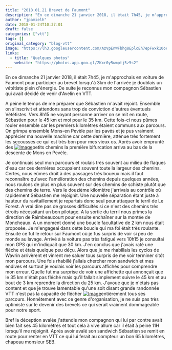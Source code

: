```yaml
---
title: "2018.01.21 Brevet de Faumont"
description: "En ce dimanche 21 janvier 2018, il était 7h45, je m'approchais en voiture de Faumont pour participer au brevet lorsqu'à 3km de l'arrivée je doublais un vététiste plein d'énergie. De suite je reconnus mon compagnon Sébastien qui avait décidé de venir d'Avelin en VTT."
author: "jpamielh"
date: 2018-01-24T10:37:01
draft: false
categories: ["vtt"]
tags: []
original_category: "blog-vtt"
image: "https://lh3.googleusercontent.com/AzVpEnWFbhg8EplcEh7epFwxk10oeK6vn64O0eJ-PB0ImKVSO6KZ-pVW8xeZ9lp755DA4XEHoCC1agyHq91Oy00J4r2j6KjzoRhKkN2o1bmp2FB80OP6w3C01ziNKW-DJcJI-LJmS9jSfjNgdykbSdhaynaJcTIMmaM1SgKAvkjLl13YnTiyL1AqPgnRnbSb4rGzOAWLEFLOCg2yxoQEIQefiBX71dVh4rNkUz_WuLtwaUHKH926O3WEDmRzE8OOUTYSplGB1wMXXEYrxETo4XhAU5dN0H5G_QZLmF09w2RdQKZah1CltGvMNNWNjq3FCKKSP1pK_PhNBfD4xVtjHjyvbGy1-UmuzCN5MF091ghiOuCvk_OsGEiDcL4dwxyqvT52FNEso9gRWNmcr40XnZjPnGksbzVDcJjuXewtEGd2LBxpLi6pb6DiFQdZIzs3ak8gbzbSIgEVUsKbkGrPoJIhJcnsYiPkS-iAgEhKahYoQs5sn7NR1fEF7CxnOIlKOaz4JaV3k6KJiqMbmveEKvr4nPlTZwhGY-RYZMefXjHSZ2x8I-ggqzyystNg_QNRSoOd4YbMA2lVp0c3fsQJWZkzmDWkF-XqOizZ_pCcowgHZxQLSPFYNAWMolsunMZoYPaRF-sz9cVQhX5vrLDTMHBdMZALWWyBDA=w918-h688-no"
links:
  - title: "Quelques photos"
    website: "https://photos.app.goo.gl/ZKxr0y5wmptj5z5s2"
---
```


En ce dimanche 21 janvier 2018, il était 7h45, je m'approchais en voiture de Faumont pour participer au brevet lorsqu'à 3km de l'arrivée je doublais un vététiste plein d'énergie. De suite je reconnus mon compagnon Sébastien qui avait décidé de venir d'Avelin en VTT.

<!--more-->

A peine le temps de me préparer que Sébastien m'avait rejoint. Ensemble on s’inscrivit et attendons sans trop de conviction d'autres éventuels Vététistes. Vers 8h15 ne voyant personne arriver on se mit en route, Sébastien pour le 45 km et moi pour le 35 km. Cette fois-ci nous pûmes rouler ensemble car les premiers kilomètres étaient communs aux parcours. On grimpa ensemble Mons-en Pevèle par les pavés et je pus vraiment apprécier ma nouvelle machine car cette dernière, atténue très fortement les secousses ce qui est très bon pour mes vieux os. Après avoir emprunté des [![Image](https://lh3.googleusercontent.com/UAUSbdc89WD7KPstRnisJ7A1ZgaruPcPW15kBy1DGgQuZAfNxJqRAuTgD0eGz6FyxZxP87fEy8YzSs1m3_kYQV9BGbREin7wYSXEw-tkMYn57WVNIMVLrudDnZfj6JKf9KDgT0cZroCjHOH0d3wiII5FiHJFbG0Y9sAKApz23-NCF2DLiPjDAkEoOwgAG3pawswYoiQXKWLDjAeWdv2f6NTUZihWPIxpg2BhwlNtFKCqubIndvBCtCFoKIZJY1rO0aJF46exksIWwF3cBqh7FQN4RoHWQA78O2DgDjEzL9BuVcgNPD0IWvKpkP0PZ0QFSQ7cFpuEXeY44Tq-NY0-fJqeVvYaN2iqiP2HRr-2Pga-pNC0ruCZ3wPAyrg0iOsAis3qL4jg7gAY0yiT87GTOLLj0CfnLwiG9lF8xfQKkfqDTUTocXhtkGeKFNUYfGHVn_iFijTSaaWeqC_oAJknnTHpvN68K8KzebNqmSHyCFJFrZqr6DA3i1Iq0qx2FM_U7GvdDo48FKvOJ93ED0bpmWrDdG5tQP7LPv7vNEoNUGMmuXzddmcuYWLA0Ct2k2dv8oghgO6TAmcJB-fHVmrZGndE8hgbaahmbNDUGOcT-nlunb6M1Xk8zfT-KoYKPjimI1G7wgQvF9cqwcf9yp0pE0a0Jg7O6zDKDw=w918-h688-no)](https://lh3.googleusercontent.com/UAUSbdc89WD7KPstRnisJ7A1ZgaruPcPW15kBy1DGgQuZAfNxJqRAuTgD0eGz6FyxZxP87fEy8YzSs1m3_kYQV9BGbREin7wYSXEw-tkMYn57WVNIMVLrudDnZfj6JKf9KDgT0cZroCjHOH0d3wiII5FiHJFbG0Y9sAKApz23-NCF2DLiPjDAkEoOwgAG3pawswYoiQXKWLDjAeWdv2f6NTUZihWPIxpg2BhwlNtFKCqubIndvBCtCFoKIZJY1rO0aJF46exksIWwF3cBqh7FQN4RoHWQA78O2DgDjEzL9BuVcgNPD0IWvKpkP0PZ0QFSQ7cFpuEXeY44Tq-NY0-fJqeVvYaN2iqiP2HRr-2Pga-pNC0ruCZ3wPAyrg0iOsAis3qL4jg7gAY0yiT87GTOLLj0CfnLwiG9lF8xfQKkfqDTUTocXhtkGeKFNUYfGHVn_iFijTSaaWeqC_oAJknnTHpvN68K8KzebNqmSHyCFJFrZqr6DA3i1Iq0qx2FM_U7GvdDo48FKvOJ93ED0bpmWrDdG5tQP7LPv7vNEoNUGMmuXzddmcuYWLA0Ct2k2dv8oghgO6TAmcJB-fHVmrZGndE8hgbaahmbNDUGOcT-nlunb6M1Xk8zfT-KoYKPjimI1G7wgQvF9cqwcf9yp0pE0a0Jg7O6zDKDw=w918-h688-no)petits chemins la première bifurcation arriva au bas de la descente de Mons en Pevèle. 

Je continuais seul mon parcours et roulais très souvent au milieu de flaques d'eau car ces dernières occupaient souvent toute la largeur des chemins. Certes, nous eûmes droit à des passages très boueux mais il faut reconnaître qu'avec l'amélioration des chemins depuis quelques années, nous roulons de plus en plus souvent sur des chemins de schiste plutôt que des chemins de terre. Vers le douzième kilomètre j'arrivais au contrôle où rapidement Sébastien me rejoignit. Une nouvelle séparation étant juste à hauteur du ravitaillement je repartais donc seul pour attaquer le terril de Le Forest. A vrai dire pas de grosses difficultés si ce n'est des chemins très étroits nécessitant un bon pilotage. A la sortie du terril nous prîmes la direction de Raimbeaucourt pour ensuite enchaîner sur la montée de Moncheaux. A un moment donné une boucle facultative de 2 km nous était proposée. Je m'engageai dans cette boucle qui ma foi était très roulante. Ensuite ce fut le retour sur Faumont où je fus surpris de voir si peu de monde au lavage. Arrivé à la voiture pas très fatigué vers 10h15 je consultai mon GPS qui m'indiquait que 30 km. J'en conclus que j'avais raté une flèche et étais quelque peu déçu. Alors que je me rhabillais les cyclos de Wavrin arrivèrent et vinrent me saluer tous surpris de me voir terminer sitôt mon parcours. Une fois rhabillé j'allais chercher mon sandwich et mes endives et surtout je voulais voir les parcours affichés pour comprendre mon erreur. Quelle fut ma surprise de voir une affichette qui annonçait que le 35 km n'était pas fléché mais qu'il fallait simplement suivre le 45 km et au bout de 3 km reprendre la direction du 25 km. J'avoue que je n'étais pas content et que je trouve lamentable qu'une soit disant grande randonnée VTT n'est pas la capacité de flécher [![Image](https://lh3.googleusercontent.com/Z-0BNW2kG2Nc6I7ahhzewICEy1ws-6NxXTV0fEIqMTLMv6IAnwI4faGn7VvmuZMYRGhbbZAZPt4i99WRf0lSC19inqkEgsiPRVlkalTXr1slOEwR_vtAbL-8dOU1MT9O9gZBQ4FG-0komMfHm35SA8-X9R_aK4b-c-MLETjhZw9j_vNPsfHkkKMfvtKLiZoTNwY9-LUuUKWabbdj4sz_bUWY4JLzEqU9C9Lu8v8tbM5f293IrKfqBsPqrDejgxNvbUcffpOVYUWxuz4Vn4m_ANhpNhZ8Nqf6Lc8AexVGvylqRsPVg2rfgiOl7S8Bq-N9zD4Og14OnrunYMfzvDeDHibelZjWTo0uk6g-1q0Fwb4Cb8wO5GCPfknuOUqIOH2y_dWWak8RvEMxspY-FJDMIBnIKGqg6H1detdTEM2uMq0hzUwO8zDR-E0rkgvwN65vGkuI7BQHFFBHNSfBy8rCjsyUUkL0zF4ifcrymU2nFm4_HbKGdpIZ4V1HNjntqsAVJiuAqdEj5OGVTTprPWKtvkk1hOcmbHs-ORvhQE10dsXuXXunZuyLyJyY-6w0iCCf9EaGdjBzQJmPM37hRYN4SG3IzyFGsLrSZSQIapgM6Fwqfck02VK1OGWUzCfxOIFxl5tHAsugzGDE879tWg4FQKohR5Y23drYKA=w918-h688-no)](https://lh3.googleusercontent.com/Z-0BNW2kG2Nc6I7ahhzewICEy1ws-6NxXTV0fEIqMTLMv6IAnwI4faGn7VvmuZMYRGhbbZAZPt4i99WRf0lSC19inqkEgsiPRVlkalTXr1slOEwR_vtAbL-8dOU1MT9O9gZBQ4FG-0komMfHm35SA8-X9R_aK4b-c-MLETjhZw9j_vNPsfHkkKMfvtKLiZoTNwY9-LUuUKWabbdj4sz_bUWY4JLzEqU9C9Lu8v8tbM5f293IrKfqBsPqrDejgxNvbUcffpOVYUWxuz4Vn4m_ANhpNhZ8Nqf6Lc8AexVGvylqRsPVg2rfgiOl7S8Bq-N9zD4Og14OnrunYMfzvDeDHibelZjWTo0uk6g-1q0Fwb4Cb8wO5GCPfknuOUqIOH2y_dWWak8RvEMxspY-FJDMIBnIKGqg6H1detdTEM2uMq0hzUwO8zDR-E0rkgvwN65vGkuI7BQHFFBHNSfBy8rCjsyUUkL0zF4ifcrymU2nFm4_HbKGdpIZ4V1HNjntqsAVJiuAqdEj5OGVTTprPWKtvkk1hOcmbHs-ORvhQE10dsXuXXunZuyLyJyY-6w0iCCf9EaGdjBzQJmPM37hRYN4SG3IzyFGsLrSZSQIapgM6Fwqfck02VK1OGWUzCfxOIFxl5tHAsugzGDE879tWg4FQKohR5Y23drYKA=w918-h688-no)entièrement tous ses parcours. Honnêtement avec ce genre d'organisation, je ne suis pas très optimiste sur le devenir des brevets ce qui serait vraiment dommageable pour notre sport. 

Bref la déception avalée j'attendis mon compagnon qui lui par contre avait bien fait ses 45 kilomètres et tout cela à vive allure car il était à peine 11H lorsqu'il me rejoignit. Après avoir avalé son sandwich Sébastien se remit en route pour renter en VTT ce qui lui ferait au compteur un bon 65 kilomètres, chapeau monsieur SEB.